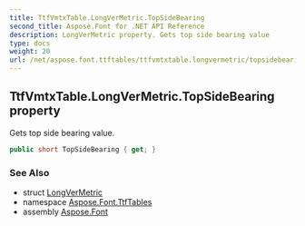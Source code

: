 ```yaml
---
title: TtfVmtxTable.LongVerMetric.TopSideBearing
second_title: Aspose.Font for .NET API Reference
description: LongVerMetric property. Gets top side bearing value
type: docs
weight: 20
url: /net/aspose.font.ttftables/ttfvmtxtable.longvermetric/topsidebearing/
---
```

## TtfVmtxTable.LongVerMetric.TopSideBearing property

Gets top side bearing value.

```csharp
public short TopSideBearing { get; }
```

### See Also

* struct [LongVerMetric](../)
* namespace [Aspose.Font.TtfTables](../../../aspose.font.ttftables/)
* assembly [Aspose.Font](../../../)


